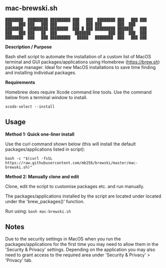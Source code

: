 ## mac-brewski.sh
```
▓▓▓▓▓▓▓▓  ▓▓▓▓▓▓▓▓▓ ▓▓▓▓▓▓▓▓▓ ▓▓▓   ▓▓▓  ▓▓▓▓▓▓▓▓ ▓▓▓   ▓▓▓ ▓▓▓
▓▓▓   ▓▓▓ ▓▓▓   ▓▓▓ ▓▓▓       ▓▓▓   ▓▓▓ ▓▓▓       ▓▓▓  ▓▓▓ 
▓▓▓▓▓▓▓▓  ▓▓▓▓▓▓▓▓▓ ▓▓▓▓▓▓▓▓  ▓▓▓ ▓ ▓▓▓ ▓▓▓▓▓▓▓▓▓ ▓▓▓▓▓▓▓   ▓▓▓
▓▓▓   ▓▓▓ ▓▓▓   ▓▓  ▓▓▓        ▓▓▓▓▓▓▓        ▓▓▓ ▓▓▓  ▓▓▓  ▓▓▓
▓▓▓▓▓▓▓▓  ▓▓▓   ▓▓▓ ▓▓▓▓▓▓▓▓▓   ▓▓▓▓▓   ▓▓▓▓▓▓▓▓  ▓▓▓   ▓▓▓ ▓▓▓
```

**Description / Purpose**

Bash shell script to automate the installation of a custom list of MacOS terminal and GUI packages/applications using Homebrew (https://brew.sh) package manager. Ideal for new MacOS installations to save time finding and installing individual packages.

**Requirements**

Homebrew does require Xcode command line tools. Use the command below from a terminal window to install.

`xcode-select --install`

## Usage

**Method 1: Quick one-liner install**

Use the curl command shown below (this will install the default packages/applications listed in script):

`bash -c "$(curl -fsSL https://raw.githubusercontent.com/mb256/brewski/master/mac-brewski.sh)"`

**Method 2: Manually clone and edit**

Clone, edit the script to customise packages etc. and run manually.

The packages/applications installed by the script are located under located under the 'brew_packages()' function.

Run using: `bash mac-brewski.sh`

## Notes

Due to the security settings in MacOS when you run the packages/applications for the first time you may need to allow them in the 'Security & Privacy' settings. Depending on the application you may also need to grant access to the required area under 'Security & Privacy' > 'Privacy' tab.
